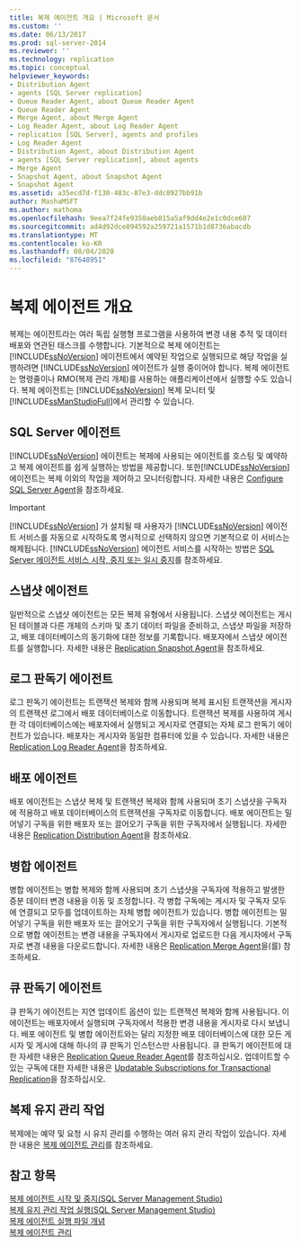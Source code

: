 ```yaml
---
title: 복제 에이전트 개요 | Microsoft 문서
ms.custom: ''
ms.date: 06/13/2017
ms.prod: sql-server-2014
ms.reviewer: ''
ms.technology: replication
ms.topic: conceptual
helpviewer_keywords:
- Distribution Agent
- agents [SQL Server replication]
- Queue Reader Agent, about Queue Reader Agent
- Queue Reader Agent
- Merge Agent, about Merge Agent
- Log Reader Agent, about Log Reader Agent
- replication [SQL Server], agents and profiles
- Log Reader Agent
- Distribution Agent, about Distribution Agent
- agents [SQL Server replication], about agents
- Merge Agent
- Snapshot Agent, about Snapshot Agent
- Snapshot Agent
ms.assetid: a35ecd7d-f130-483c-87e3-ddc8927bb91b
author: MashaMSFT
ms.author: mathoma
ms.openlocfilehash: 9eea7f24fe9350aeb815a5af9dd4e2e1c0dce607
ms.sourcegitcommit: ad4d92dce894592a259721a1571b1d8736abacdb
ms.translationtype: MT
ms.contentlocale: ko-KR
ms.lasthandoff: 08/04/2020
ms.locfileid: "87648951"
---
```

# <a name="replication-agents-overview"></a>복제 에이전트 개요
  복제는 에이전트라는 여러 독립 실행형 프로그램을 사용하여 변경 내용 추적 및 데이터 배포와 연관된 태스크를 수행합니다. 기본적으로 복제 에이전트는 [!INCLUDE[ssNoVersion](../../../includes/ssnoversion-md.md)] 에이전트에서 예약된 작업으로 실행되므로 해당 작업을 실행하려면 [!INCLUDE[ssNoVersion](../../../includes/ssnoversion-md.md)] 에이전트가 실행 중이어야 합니다. 복제 에이전트는 명령줄이나 RMO(복제 관리 개체)를 사용하는 애플리케이션에서 실행할 수도 있습니다. 복제 에이전트는 [!INCLUDE[ssNoVersion](../../../includes/ssnoversion-md.md)] 복제 모니터 및 [!INCLUDE[ssManStudioFull](../../../includes/ssmanstudiofull-md.md)]에서 관리할 수 있습니다.  
  
## <a name="sql-server-agent"></a>SQL Server 에이전트  
 [!INCLUDE[ssNoVersion](../../../includes/ssnoversion-md.md)] 에이전트는 복제에 사용되는 에이전트를 호스팅 및 예약하고 복제 에이전트를 쉽게 실행하는 방법을 제공합니다. 또한[!INCLUDE[ssNoVersion](../../../includes/ssnoversion-md.md)] 에이전트는 복제 이외의 작업을 제어하고 모니터링합니다. 자세한 내용은 [Configure SQL Server Agent](../../../ssms/agent/sql-server-agent.md)을 참조하세요.  
  
> [!IMPORTANT]  
>  [!INCLUDE[ssNoVersion](../../../includes/ssnoversion-md.md)] 가 설치될 때 사용자가 [!INCLUDE[ssNoVersion](../../../includes/ssnoversion-md.md)] 에이전트 서비스를 자동으로 시작하도록 명시적으로 선택하지 않으면 기본적으로 이 서비스는 해제됩니다. [!INCLUDE[ssNoVersion](../../../includes/ssnoversion-md.md)] 에이전트 서비스를 시작하는 방법은 [SQL Server 에이전트 서비스 시작, 중지 또는 일시 중지](../../../ssms/agent/start-stop-or-pause-the-sql-server-agent-service.md)를 참조하세요.  
  
## <a name="snapshot-agent"></a>스냅샷 에이전트  
 일반적으로 스냅샷 에이전트는 모든 복제 유형에서 사용됩니다. 스냅샷 에이전트는 게시된 테이블과 다른 개체의 스키마 및 초기 데이터 파일을 준비하고, 스냅샷 파일을 저장하고, 배포 데이터베이스의 동기화에 대한 정보를 기록합니다. 배포자에서 스냅샷 에이전트를 실행합니다. 자세한 내용은 [Replication Snapshot Agent](replication-snapshot-agent.md)을 참조하세요.  
  
## <a name="log-reader-agent"></a>로그 판독기 에이전트  
 로그 판독기 에이전트는 트랜잭션 복제와 함께 사용되며 복제 표시된 트랜잭션을 게시자의 트랜잭션 로그에서 배포 데이터베이스로 이동합니다. 트랜잭션 복제를 사용하여 게시한 각 데이터베이스에는 배포자에서 실행되고 게시자로 연결되는 자체 로그 판독기 에이전트가 있습니다. 배포자는 게시자와 동일한 컴퓨터에 있을 수 있습니다. 자세한 내용은 [Replication Log Reader Agent](replication-log-reader-agent.md)을 참조하세요.  
  
## <a name="distribution-agent"></a>배포 에이전트  
 배포 에이전트는 스냅샷 복제 및 트랜잭션 복제와 함께 사용되며 초기 스냅샷을 구독자에 적용하고 배포 데이터베이스의 트랜잭션을 구독자로 이동합니다. 배포 에이전트는 밀어넣기 구독을 위한 배포자 또는 끌어오기 구독을 위한 구독자에서 실행됩니다. 자세한 내용은 [Replication Distribution Agent](replication-distribution-agent.md)을 참조하세요.  
  
## <a name="merge-agent"></a>병합 에이전트  
 병합 에이전트는 병합 복제와 함께 사용되며 초기 스냅샷을 구독자에 적용하고 발생한 증분 데이터 변경 내용을 이동 및 조정합니다. 각 병합 구독에는 게시자 및 구독자 모두에 연결되고 모두를 업데이트하는 자체 병합 에이전트가 있습니다. 병합 에이전트는 밀어넣기 구독을 위한 배포자 또는 끌어오기 구독을 위한 구독자에서 실행됩니다. 기본적으로 병합 에이전트는 변경 내용을 구독자에서 게시자로 업로드한 다음 게시자에서 구독자로 변경 내용을 다운로드합니다. 자세한 내용은 [Replication Merge Agent](replication-merge-agent.md)을(를) 참조하세요.  
  
## <a name="queue-reader-agent"></a>큐 판독기 에이전트  
 큐 판독기 에이전트는 지연 업데이트 옵션이 있는 트랜잭션 복제와 함께 사용됩니다. 이 에이전트는 배포자에서 실행되며 구독자에서 적용한 변경 내용을 게시자로 다시 보냅니다. 배포 에이전트 및 병합 에이전트와는 달리 지정한 배포 데이터베이스에 대한 모든 게시자 및 게시에 대해 하나의 큐 판독기 인스턴스만 사용됩니다. 큐 판독기 에이전트에 대한 자세한 내용은 [Replication Queue Reader Agent](replication-queue-reader-agent.md)를 참조하십시오. 업데이트할 수 있는 구독에 대한 자세한 내용은 [Updatable Subscriptions for Transactional Replication](../transactional/updatable-subscriptions-for-transactional-replication.md)을 참조하십시오.  
  
## <a name="replication-maintenance-jobs"></a>복제 유지 관리 작업  
 복제에는 예약 및 요청 시 유지 관리를 수행하는 여러 유지 관리 작업이 있습니다. 자세한 내용은 [복제 에이전트 관리](replication-agent-administration.md)를 참조하세요.  
  
## <a name="see-also"></a>참고 항목  
 [복제 에이전트 시작 및 중지&#40;SQL Server Management Studio&#41;](start-and-stop-a-replication-agent-sql-server-management-studio.md)   
 [복제 유지 관리 작업 실행&#40;SQL Server Management Studio&#41;](../administration/run-replication-maintenance-jobs-sql-server-management-studio.md)   
 [복제 에이전트 실행 파일 개념](../concepts/replication-agent-executables-concepts.md)   
 [복제 에이전트 관리](replication-agent-administration.md)  
  
  
